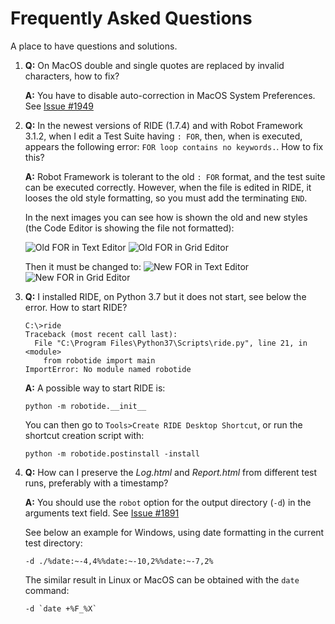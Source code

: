 # Frequently Asked Questions

A place to have questions and solutions.

1. **Q:** On MacOS double and single quotes are replaced by invalid characters, how to fix?

   **A:** You have to disable auto-correction in MacOS System Preferences. See [Issue #1949](https://github.com/robotframework/RIDE/issues/1949)

2. **Q:** In the newest versions of RIDE (1.7.4) and with Robot Framework 3.1.2, when I edit a Test Suite having `: FOR`, then, when is executed, appears the following error: `FOR loop contains no keywords.`. How to fix this?

   **A:** Robot Framework is tolerant to the old `: FOR` format, and the test suite can be executed correctly. However, when the file is edited in RIDE, it looses the old style formatting, so you must add the terminating `END`.

   In the next images you can see how is shown the old and new styles (the Code Editor is showing the file not formatted):
   
   ![Old FOR in Text Editor](https://robotframework.transformidea.com/RIDE/images/Old_style_Text_View.png)
   ![Old FOR in Grid Editor](https://robotframework.transformidea.com/RIDE/images/Old_style_Grid_Editor_View.png)
   
   Then it must be changed to:
   ![New FOR in Text Editor](https://robotframework.transformidea.com/RIDE/images/New_style_Text_View.png)
   ![New FOR in Grid Editor](https://robotframework.transformidea.com/RIDE/images/New_style_Grid_Editor_View.png)

3. **Q:** I installed RIDE, on Python 3.7 but it does not start, see below the error. How to start RIDE?

    ```
    C:\>ride
    Traceback (most recent call last):
      File "C:\Program Files\Python37\Scripts\ride.py", line 21, in <module>
        from robotide import main
    ImportError: No module named robotide
    ```

   **A:** A possible way to start RIDE is:
 
   `python -m robotide.__init__`

   You can then go to `Tools>Create RIDE Desktop Shortcut`, or run the shortcut creation script with:
 
   `python -m robotide.postinstall -install`
 
4. **Q:** How can I preserve the _Log.html_ and _Report.html_ from different test runs, preferably with a timestamp?

   **A:** You should use the `robot` option for the output directory (`-d`) in the arguments text field. See 
[Issue #1891](https://github.com/robotframework/RIDE/issues/1891)

   See below an example for Windows, using date formatting in the current test directory:

   `-d ./%date:~-4,4%%date:~-10,2%%date:~-7,2%`

   The similar result in Linux or MacOS can be obtained with the `date` command:

   ```
   -d `date +%F_%X`
   ```